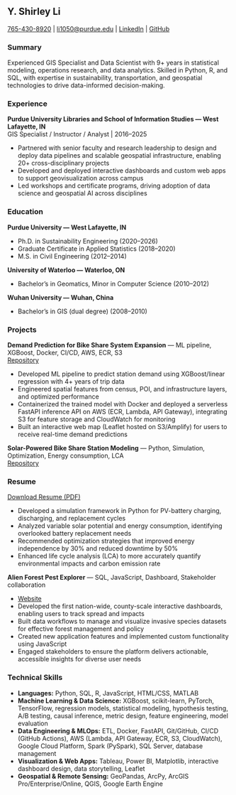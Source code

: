 ## Y. Shirley Li

[765-430-8920](tel:+17654308920) | [li1050@purdue.edu](mailto:li1050@purdue.edu) | [LinkedIn](https://www.linkedin.com/in/yueli1) | [GitHub](https://github.com/lishirley89)

### Summary
Experienced GIS Specialist and Data Scientist with 9+ years in statistical modeling, operations research, and data analytics. Skilled in Python, R, and SQL, with expertise in sustainability, transportation, and geospatial technologies to drive data-informed decision-making.

### Experience
**Purdue University Libraries and School of Information Studies — West Lafayette, IN**  
GIS Specialist / Instructor / Analyst | 2016–2025
- Partnered with senior faculty and research leadership to design and deploy data pipelines and scalable geospatial infrastructure, enabling 20+ cross-disciplinary projects
- Developed and deployed interactive dashboards and custom web apps to support geovisualization across campus
- Led workshops and certificate programs, driving adoption of data science and geospatial AI across disciplines

### Education
**Purdue University — West Lafayette, IN**  
- Ph.D. in Sustainability Engineering (2020–2026)  
- Graduate Certificate in Applied Statistics (2018–2020)  
- M.S. in Civil Engineering (2012–2014)

**University of Waterloo — Waterloo, ON**  
- Bachelor’s in Geomatics, Minor in Computer Science (2010–2012)

**Wuhan University — Wuhan, China**  
- Bachelor’s in GIS (dual degree) (2008–2010)

### Projects
**Demand Prediction for Bike Share System Expansion** — ML pipeline, XGBoost, Docker, CI/CD, AWS, ECR, S3  
[Repository](https://github.com/lishirley89/Demand-Prediction-for-Bike-Share-System-Expansion)
- Developed ML pipeline to predict station demand using XGBoost/linear regression with 4+ years of trip data
- Engineered spatial features from census, POI, and infrastructure layers, and optimized performance
- Containerized the trained model with Docker and deployed a serverless FastAPI inference API on AWS (ECR, Lambda, API Gateway), integrating S3 for feature storage and CloudWatch for monitoring
- Built an interactive web map (Leaflet hosted on S3/Amplify) for users to receive real-time demand predictions

**Solar-Powered Bike Share Station Modeling** — Python, Simulation, Optimization, Energy consumption, LCA  
[Repository](https://github.com/lishirley89/Bike_share_solar_self_efficiency)

### Resume
[Download Resume (PDF)](docs/Shirley_Li_Resume.pdf)
- Developed a simulation framework in Python for PV-battery charging, discharging, and replacement cycles
- Analyzed variable solar potential and energy consumption, identifying overlooked battery replacement needs
- Recommended optimization strategies that improved energy independence by 30% and reduced downtime by 50%
- Enhanced life cycle analysis (LCA) to more accurately quantify environmental impacts and carbon emission rate

**Alien Forest Pest Explorer** — SQL, JavaScript, Dashboard, Stakeholder collaboration
- [Website](https://mapsweb.lib.purdue.edu/AFPE/)
- Developed the first nation-wide, county-scale interactive dashboards, enabling users to track spread and impacts
- Built data workflows to manage and visualize invasive species datasets for effective forest management and policy
- Created new application features and implemented custom functionality using JavaScript
- Engaged stakeholders to ensure the platform delivers actionable, accessible insights for diverse user needs

### Technical Skills
- **Languages:** Python, SQL, R, JavaScript, HTML/CSS, MATLAB
- **Machine Learning & Data Science:** XGBoost, scikit-learn, PyTorch, TensorFlow, regression models, statistical modeling, hypothesis testing, A/B testing, causal inference, metric design, feature engineering, model evaluation
- **Data Engineering & MLOps:** ETL, Docker, FastAPI, Git/GitHub, CI/CD (GitHub Actions), AWS (Lambda, API Gateway, ECR, S3, CloudWatch), Google Cloud Platform, Spark (PySpark), SQL Server, database management
- **Visualization & Web Apps:** Tableau, Power BI, Matplotlib, interactive dashboard design, data storytelling, Leaflet
- **Geospatial & Remote Sensing:** GeoPandas, ArcPy, ArcGIS Pro/Enterprise/Online, QGIS, Google Earth Engine
